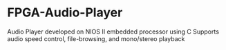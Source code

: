 # FPGA-Audio-Player
Audio Player developed on NIOS II embedded processor using C
Supports audio speed control, file-browsing, and mono/stereo playback 

